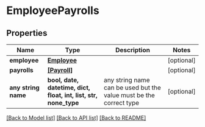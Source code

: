 # EmployeePayrolls


## Properties
Name | Type | Description | Notes
------------ | ------------- | ------------- | -------------
**employee** | [**Employee**](Employee.md) |  | [optional] 
**payrolls** | [**[Payroll]**](Payroll.md) |  | [optional] 
**any string name** | **bool, date, datetime, dict, float, int, list, str, none_type** | any string name can be used but the value must be the correct type | [optional]

[[Back to Model list]](../../README.md#documentation-for-models) [[Back to API list]](../../README.md#documentation-for-api-endpoints) [[Back to README]](../../README.md)


